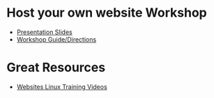 # Host your own website Workshop

- [Presentation Slides](https://drive.google.com/open?id=1EUIBIksNpo7J8b-lZ-QPbLv7cG3CRSY8nlTyrfZ_MvQ)
- [Workshop Guide/Directions](Workshop_Guide.md)

# Great Resources
- [Websites Linux Training Videos](https://www.lynda.com/)
